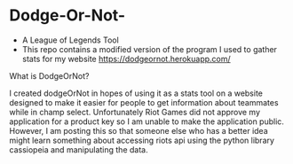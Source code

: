 # Dodge-Or-Not-
- A League of Legends Tool
- This repo contains a modified version of the program I used to gather stats for my website https://dodgeornot.herokuapp.com/

What is DodgeOrNot?

I created dodgeOrNot in hopes of using it as a stats tool on a website designed to make it easier for people to get information about teammates while in champ select. Unfortunately Riot Games did not approve my application for a product key so I am unable to make the application public. However, I am posting this so that someone else who has a better idea might learn something about accessing riots api using the python library cassiopeia and manipulating the data.
  

